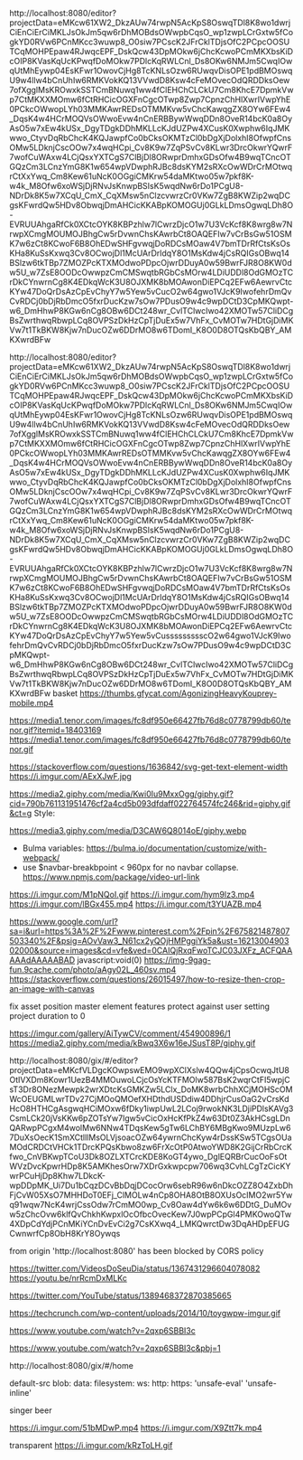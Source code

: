 http://localhost:8080/editor?projectData=eMKcw61XW2_DkzAUw74rwpN5AcKpS8OswqTDl8K8wo1dwrjCiEnCiErCiMKLJsOkJm5qw6rDhMOBdsOWwpbCqsO_wp1zwpLCrGxtw5fCogkYD0RVw6PCnMKcc3wuwp8_O0siw7PCscK2JFrCklTDjsOfC2PCpcOOSUTCqMOHPEpaw4RJwqcEPF_DskQcw43DpMOkw6jChcKcwoPCmMKXbsKiDcOIP8KVasKqUcKPwqfDoMOkw7PDlcKqRWLCnl_Ds8OKw6NMJm5CwqIOwqUtMhEywp04EsKFwr1OwovCjHg8TcKNLsOzw6RUwqvDisOPE1pdBMOswqU9w4llw4bCnUhIw6RMKVokKQ13VVwdD8Ksw4cFeMOvecOdQRDDksOew7ofXgglMsKROwxkSSTCmBNuwq1ww4fClEHChCLCkU7Cm8KhcE7DpmkVwp7CtMKXXMOmw6fCtRHCicOGXFnCgcOTwp8Zwp7CpnzChHlXwrIVwpYhE0PCkcOWwopLYh03MMKAwrREDsOTMMKvw5vChcKawqgZX8OYw6FEw4_DqsK4w4HCrMOQVsOWwoEvw4nCnERBBywWwqDDn8OveR14bcK0a8OyAsO5w7xEw4kUSx_DgyTDgkDDhMKLLcKJdUZPw4XCusK0Xwphw6IqJMKwwo_CtyvDqRbChcK4KQJawpfCo0bCksOKMTzCl0bDgXjDolxhI8OfwpfCnsOMw5LDknjCscOOw7x4wqHCpi_Cv8K9w7ZqPSvCv8KLwr3DrcOkwrYQwrF7wofCuWAxw4LCjQsxYXTCgS7ClBjDl8ORwprDmhxGDsOfw4B9wqTCncOTGQzCm3LCnzYmG8K1w654wpVDwphRJBc8dsKYM2sRXcOwWDrCrMOtwqrCtXxYwq_Cm8Kew61uNcK0OGgiCMKrw54daMKtwo05w7pkf8K-w4k_M8Ofw6xoWSjDjRNvJsKnwpBSIsK5wqdNw6rDo1PCgU8-NDrDk8K5w7XCqU_CmX_CqXMsw5nClzcvwrzCr0VKw7ZgB8KWZip2wqDCgsKFwrdQw5HDv8ObwqjDmAHCicKKABpKOMOGUj0GLkLDmsOgwqLDh8O-EVRUUAhgaRfCk0XCtcOYK8KBPzhlw7lCwrzDjcO1w7U3VcKcf8K8wrg8w7NrwpXCmgMOUMOJBhgCw5rDvwnChsKAwrbCt8OAQEFIw7vCrBsGw51OSMK7w6zCt8KCwoF6B8OhEDwSHFgvwqjDoRDCsMOaw4V7bmTDrRfCtsKsOsKHa8KuSsKxwq3Cv8OCwojDl1McUArDrldqY8O1MsKdw4jCsRQIGsOBwq14BSlzw6tkTBp7ZMOZPcKTXMOdwoPDpcOjwrDDuyA0w59BwrFJR8O8KW0dw5U_w7ZsE8OODcOwwpzCmCMSwqtbRGbCsMOrw4LDiUDDl8OdGMOzTCrDkCYnwrnCg8K4EDkqWcK3U8OJXMK8bMOAwonDiEPCq2EFw6AewrvCtcKYw47DoQrDsAzCpEvChyY7w5Yew5vCucO2w64gwo1VJcK9IwofehrDmQvCvRDCj0bDjRbDmcO5fxrDucKzw7sOw7PDusO9w4c9wpDCtD3CpMKQwpt-w6_DmHhwP8KGw6nCg8OBw6DCt248wr_CvlTClwcIwo42XMOTw57CliDCgBsZwrthwqRbwpLCq8OVPSzDkHzCpTjDuEx5w7VhFx_CvMOTw7HDtGjDiMKVw7t1TkBKW8Kjw7nDucOZw6DDrMO8w6TDomI_K8O0D8OTQsKbQBY_AMKXwrdBFw


http://localhost:8080/editor?projectData=eMKcw61XW2_DkzAUw74rwpN5AcKpS8OswqTDl8K8wo1dwrjCiEnCiErCiMKLJsOkJm5qw6rDhMOBdsOWwpbCqsO_wp1zwpLCrGxtw5fCogkYD0RVw6PCnMKcc3wuwp8_O0siw7PCscK2JFrCklTDjsOfC2PCpcOOSUTCqMOHPEpaw4RJwqcEPF_DskQcw43DpMOkw6jChcKcwoPCmMKXbsKiDcOIP8KVasKqUcKPwqfDoMOkw7PDlcKqRWLCnl_Ds8OKw6NMJm5CwqIOwqUtMhEywp04EsKFwr1OwovCjHg8TcKNLsOzw6RUwqvDisOPE1pdBMOswqU9w4llw4bCnUhIw6RMKVokKQ13VVwdD8Ksw4cFeMOvecOdQRDDksOew7ofXgglMsKROwxkSSTCmBNuwq1ww4fClEHChCLCkU7Cm8KhcE7DpmkVwp7CtMKXXMOmw6fCtRHCicOGXFnCgcOTwp8Zwp7CpnzChHlXwrIVwpYhE0PCkcOWwopLYh03MMKAwrREDsOTMMKvw5vChcKawqgZX8OYw6FEw4_DqsK4w4HCrMOQVsOWwoEvw4nCnERBBywWwqDDn8OveR14bcK0a8OyAsO5w7xEw4kUSx_DgyTDgkDDhMKLLcKJdUZPw4XCusK0Xwphw6IqJMKwwo_CtyvDqRbChcK4KQJawpfCo0bCksOKMTzCl0bDgXjDolxhI8OfwpfCnsOMw5LDknjCscOOw7x4wqHCpi_Cv8K9w7ZqPSvCv8KLwr3DrcOkwrYQwrF7wofCuWAxw4LCjQsxYXTCgS7ClBjDl8ORwprDmhxGDsOfw4B9wqTCncOTGQzCm3LCnzYmG8K1w654wpVDwphRJBc8dsKYM2sRXcOwWDrCrMOtwqrCtXxYwq_Cm8Kew61uNcK0OGgiCMKrw54daMKtwo05w7pkf8K-w4k_M8Ofw6xoWSjDjRNvJsKnwpBSIsK5wqdNw6rDo1PCgU8-NDrDk8K5w7XCqU_CmX_CqXMsw5nClzcvwrzCr0VKw7ZgB8KWZip2wqDCgsKFwrdQw5HDv8ObwqjDmAHCicKKABpKOMOGUj0GLkLDmsOgwqLDh8O-EVRUUAhgaRfCk0XCtcOYK8KBPzhlw7lCwrzDjcO1w7U3VcKcf8K8wrg8w7NrwpXCmgMOUMOJBhgCw5rDvwnChsKAwrbCt8OAQEFIw7vCrBsGw51OSMK7w6zCt8KCwoF6B8OhEDwSHFgvwqjDoRDCsMOaw4V7bmTDrRfCtsKsOsKHa8KuSsKxwq3Cv8OCwojDl1McUArDrldqY8O1MsKdw4jCsRQIGsOBwq14BSlzw6tkTBp7ZMOZPcKTXMOdwoPDpcOjwrDDuyA0w59BwrFJR8O8KW0dw5U_w7ZsE8OODcOwwpzCmCMSwqtbRGbCsMOrw4LDiUDDl8OdGMOzTCrDkCYnwrnCg8K4EDkqWcK3U8OJXMK8bMOAwonDiEPCq2EFw6AewrvCtcKYw47DoQrDsAzCpEvChyY7w5Yew5vCussssssssscO2w64gwo1VJcK9IwofehrDmQvCvRDCj0bDjRbDmcO5fxrDucKzw7sOw7PDusO9w4c9wpDCtD3CpMKQwpt-w6_DmHhwP8KGw6nCg8OBw6DCt248wr_CvlTClwcIwo42XMOTw57CliDCgBsZwrthwqRbwpLCq8OVPSzDkHzCpTjDuEx5w7VhFx_CvMOTw7HDtGjDiMKVw7t1TkBKW8Kjw7nDucOZw6DDrMO8w6TDomI_K8O0D8OTQsKbQBY_AMKXwrdBFw
basket
https://thumbs.gfycat.com/AgonizingHeavyKouprey-mobile.mp4


https://media1.tenor.com/images/fc8df950e66427fb76d8c0778799db60/tenor.gif?itemid=18403169
https://media1.tenor.com/images/fc8df950e66427fb76d8c0778799db60/tenor.gif

https://stackoverflow.com/questions/1636842/svg-get-text-element-width
https://i.imgur.com/AExXJwF.jpg

https://media2.giphy.com/media/Kwi0Iu9MxxOgg/giphy.gif?cid=790b761131951476cf2a4cd5b093dfdaff022764574fc246&rid=giphy.gif&ct=g
Style:

https://media3.giphy.com/media/D3CAW6Q8014oE/giphy.webp

- Bulma variables: https://bulma.io/documentation/customize/with-webpack/
- use \$navbar-breakbpoint < 960px for no navbar collapse.
https://www.npmjs.com/package/video-url-link

https://i.imgur.com/M1pNQoI.gif
https://i.imgur.com/hym9lz3.mp4
https://i.imgur.com/lBGx455.mp4
https://i.imgur.com/t3YUAZB.mp4

https://www.google.com/url?sa=i&url=https%3A%2F%2Fwww.pinterest.com%2Fpin%2F675821487807503340%2F&psig=AOvVaw3_N61cx2yQOjHMPggiYk5a&ust=1621300490302000&source=images&cd=vfe&ved=0CAIQjRxqFwoTCJC03JXFz_ACFQAAAAAdAAAAABAD
javascript:void(0)
https://img-9gag-fun.9cache.com/photo/aAgy02L_460sv.mp4
https://stackoverflow.com/questions/26015497/how-to-resize-then-crop-an-image-with-canvas

fix asset position
master element features
protect against user setting project duration to 0



https://imgur.com/gallery/AiTywCV/comment/454900896/1
https://media2.giphy.com/media/kBwq3X6w16eJSusT8P/giphy.gif

http://localhost:8080/gix/#/editor?projectData=eMKcfVLDgcKOwpswEMO9wpXClXslw4QQw4jCpsOcwqJtU8OtIVXDm8Kowr1UezB4MMOuwoLCjcOsYcKTFMOlw587BsK2wqrCtFI5wpjCsT3Dr8ONezMewpk2wrXDtcKsGMKZw5LClx_DoMK8wrbChhXCjMOHScOMWcOEUGMLwrTDv27CjMOoQMOefXHDthdUSDdiw4DDhjrCusOaG2vCrsKdHcO8HTHCgAsgwqHCiMOxw6fDky1iwpUwL2LCoj9rwokNK3LDjiPDlsKAVg3CsmLCk20jVsKKw6pZOTsYw7lgw5vCicOxHcKfPkZ4w63Dt0Z3AkHCsgLDnQARwpPCgxM4wolMw6NNw4TDqsKew5gTw6LChBY6MBgKwo9MUzpLw67DuXsOecK1SmXCtlllMsOLVjsoacOZw64ywrnChcKyw4rDssKSw5TCgsOUaMOdCRDCtVHCk1TDrcKPQsKbwo8zw6FrXcOtP0AtwoYWD8K2GijCrRbCrcKfwo_CnVBKwpTCoU3Dk8OZLXTCrcKDE8KoGT4ywo_DglEQRBrCucOoFsOtWVzDvcKpwrHDp8K5AMKhesOrw7XDrGxkwpcpw706wq3CvhLCgTzCicKYwrPCuHjDp8Khw7LDkcK-wpDDpMK_Ui7Du1bCqzDCvBbDqjDCocOrw6sebR96w6nDkcOZZ8O4ZxbDhFjCvW05XsO7MHHDoT0EFj_ClMOLw4nCp8OHA8OtB8OXUsOcIMO2wr5Ywq91wqw7NcK4wrjCssOdw7rCmMO0wp_Cv8Oaw4dYw6k6w6DDtG_DuMOvw5zChcOvw6klfQvChkhKwpxlOcOfbcOvecKew7J0wpPCpGl4PMKOwoQTw4XDpCdYdjPCnMKiYCnDvEvCi2g7CsKXwq4_LMKQwrctDw3DqAHDpEFUGCwnwrfCp8ObH8KrY8Oywqs


from origin 'http://localhost:8080' has been blocked by CORS policy

https://twitter.com/VideosDoSeuDia/status/1367431296604078082
https://youtu.be/nrRcmDxMLKc


https://twitter.com/YouTube/status/1389468372870385665


https://techcrunch.com/wp-content/uploads/2014/10/toygwpw-imgur.gif

https://www.youtube.com/watch?v=2qxp6SBBI3c

https://www.youtube.com/watch?v=2qxp6SBBI3c&pbj=1

http://localhost:8080/gix/#/home

default-src blob: data: filesystem: ws: http: https: 'unsafe-eval' 'unsafe-inline'


singer beer

https://i.imgur.com/51bMDwP.mp4
https://i.imgur.com/X9Ztt7k.mp4



transparent
https://i.imgur.com/kRzToLH.gif